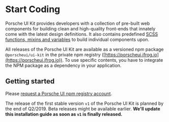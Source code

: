 # Start Coding

Porsche UI Kit provides developers with a collection of pre-built web components for building clean and high-quality front-ends that innately come with the latest design definitions. It also contains predefined [SCSS functions, mixins and variables](#/scss-utils/introduction) to build individual components upon.

All releases of the Porsche UI Kit are available as a versioned npm package `@porscheui/ui-kit` in the private npm registry ([https://porscheui.jfrog.io](https://porscheui.jfrog.io)). To use specific contents, you have to integrate the NPM package as a dependency in your application.

## Getting started
Please [request a Porsche UI npm registry account](http://eepurl.com/gnOIXD).  

The release of the first stable version `v1` of the Porsche UI Kit is planned by the end of Q2/2019. Beta releases might be available earlier.
**We'll update this installation guide as soon as `v1` is finally released.**